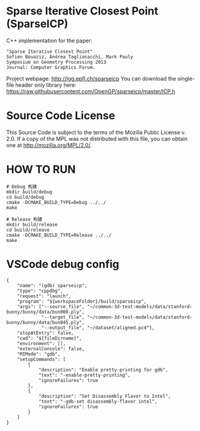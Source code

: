 # Sparse Iterative Closest Point (SparseICP)

C++ implementation for the paper: 

    "Sparse Iterative Closest Point"
    Sofien Bouaziz, Andrea Tagliasacchi, Mark Pauly
    Symposium on Geometry Processing 2013
    Journal: Computer Graphics Forum.


Project webpage: http://lgg.epfl.ch/sparseicp 
You can download the single-file header only library here:
https://raw.githubusercontent.com/OpenGP/sparseicp/master/ICP.h

# Source Code License
This Source Code is subject to the terms of the Mozilla Public License v. 2.0.
If a copy of the MPL was not distributed with this file, you can obtain one at http://mozilla.org/MPL/2.0/.

# HOW TO RUN
```
# Debug 构建
mkdir build/debug
cd build/debug
cmake -DCMAKE_BUILD_TYPE=Debug ../../
make

# Release 构建
mkdir build/release
cd build/release
cmake -DCMAKE_BUILD_TYPE=Release ../../
make
```

# VSCode debug config
```
{
    "name": "(gdb) sparseicp",
    "type": "cppdbg",
    "request": "launch",
    "program": "${workspaceFolder}/build/sparseicp",
    "args": ["--source_file", "~/common-3d-test-models/data/stanford-bunny/bunny/data/bun000.ply",
             "--target_file", "~/common-3d-test-models/data/stanford-bunny/bunny/data/bun045.ply",
             "--output_file", "~/dataset/aligned.pcd"],
    "stopAtEntry": false,
    "cwd": "${fileDirname}",
    "environment": [],
    "externalConsole": false,
    "MIMode": "gdb",
    "setupCommands": [
        {
            "description": "Enable pretty-printing for gdb",
            "text": "-enable-pretty-printing",
            "ignoreFailures": true
        },
        {
            "description": "Set Disassembly Flavor to Intel",
            "text": "-gdb-set disassembly-flavor intel",
            "ignoreFailures": true
        }
    ]
}
```
